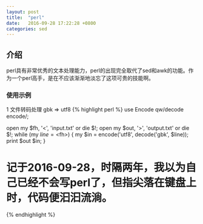 ```yaml
---
layout: post
title:  "perl"
date:   2016-09-28 17:22:28 +0800
categories: sed
---
```


## 介绍
perl具有非常优秀的文本处理能力，perl的出现完全取代了sed和awk的功能。作为一个perl高手，是在不应该渐渐地淡忘了这项可贵的技能啊。

### 使用示例
1 文件转码处理 gbk => utf8
{% highlight perl %}
use Encode qw/decode encode/;

open my $fh, '<', 'input.txt' or die $!;
open my $out, '>', 'output.txt' or die $!;
while (my $line = <$fh>) {
  my $in = encode('utf8', decode('gbk', $line));
  print $out $in;
}
# 记于2016-09-28，时隔两年，我以为自己已经不会写perl了，但指尖落在键盘上时，代码便汩汩流淌。
{% endhighlight %}
